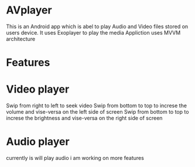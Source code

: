 # AVplayer
This is an Android app which  is abel to play Audio and Video files stored on users device.
It uses Exoplayer to play the media
Appliction uses MVVM architecture
# Features
# Video player
Swip from right to left to seek video
Swip from bottom to top to increse the volume and vise-versa on the left side of screen 
Swip from bottom to top to increse the brightness and vise-versa on the right side of screen 
# Audio player
currently is will play audio i am working on more features
